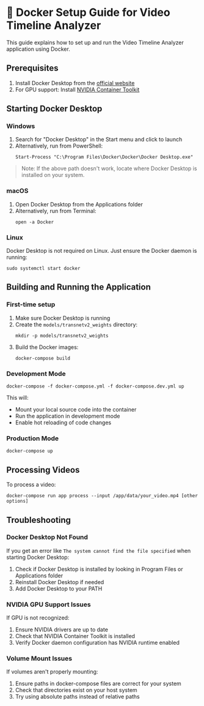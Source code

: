 # 📌 Docker Setup Guide for Video Timeline Analyzer

This guide explains how to set up and run the Video Timeline Analyzer application using Docker.

## Prerequisites

1. Install Docker Desktop from the [official website](https://www.docker.com/products/docker-desktop/)
2. For GPU support: Install [NVIDIA Container Toolkit](https://docs.nvidia.com/datacenter/cloud-native/container-toolkit/install-guide.html)

## Starting Docker Desktop

### Windows
1. Search for "Docker Desktop" in the Start menu and click to launch
2. Alternatively, run from PowerShell:
   ```
   Start-Process "C:\Program Files\Docker\Docker\Docker Desktop.exe"
   ```

> Note: If the above path doesn't work, locate where Docker Desktop is installed on your system.

### macOS
1. Open Docker Desktop from the Applications folder
2. Alternatively, run from Terminal:
   ```
   open -a Docker
   ```

### Linux
Docker Desktop is not required on Linux. Just ensure the Docker daemon is running:
```
sudo systemctl start docker
```

## Building and Running the Application

### First-time setup

1. Make sure Docker Desktop is running
2. Create the `models/transnetv2_weights` directory:
   ```
   mkdir -p models/transnetv2_weights
   ```
3. Build the Docker images:
   ```
   docker-compose build
   ```

### Development Mode

```
docker-compose -f docker-compose.yml -f docker-compose.dev.yml up
```

This will:
- Mount your local source code into the container
- Run the application in development mode
- Enable hot reloading of code changes

### Production Mode

```
docker-compose up
```

## Processing Videos

To process a video:

```
docker-compose run app process --input /app/data/your_video.mp4 [other options]
```

## Troubleshooting

### Docker Desktop Not Found

If you get an error like `The system cannot find the file specified` when starting Docker Desktop:

1. Check if Docker Desktop is installed by looking in Program Files or Applications folder
2. Reinstall Docker Desktop if needed
3. Add Docker Desktop to your PATH

### NVIDIA GPU Support Issues

If GPU is not recognized:

1. Ensure NVIDIA drivers are up to date
2. Check that NVIDIA Container Toolkit is installed
3. Verify Docker daemon configuration has NVIDIA runtime enabled

### Volume Mount Issues

If volumes aren't properly mounting:

1. Ensure paths in docker-compose files are correct for your system
2. Check that directories exist on your host system
3. Try using absolute paths instead of relative paths 